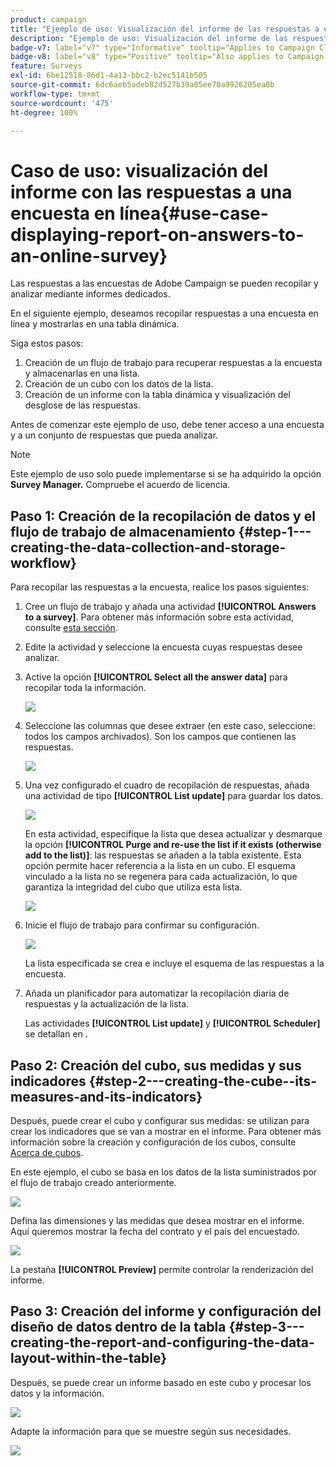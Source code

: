 ```yaml
---
product: campaign
title: "Ejemplo de uso: Visualización del informe de las respuestas a una encuesta online"
description: "Ejemplo de uso: Visualización del informe de las respuestas a una encuesta online"
badge-v7: label="v7" type="Informative" tooltip="Applies to Campaign Classic v7"
badge-v8: label="v8" type="Positive" tooltip="Also applies to Campaign v8"
feature: Surveys
exl-id: 6be12518-86d1-4a13-bbc2-b2ec5141b505
source-git-commit: 6dc6aeb5adeb82d527b39a05ee70a9926205ea0b
workflow-type: tm+mt
source-wordcount: '475'
ht-degree: 100%

---
```


# Caso de uso: visualización del informe con las respuestas a una encuesta en línea{#use-case-displaying-report-on-answers-to-an-online-survey}



Las respuestas a las encuestas de Adobe Campaign se pueden recopilar y analizar mediante informes dedicados.

En el siguiente ejemplo, deseamos recopilar respuestas a una encuesta en línea y mostrarlas en una tabla dinámica.

Siga estos pasos:

1. Creación de un flujo de trabajo para recuperar respuestas a la encuesta y almacenarlas en una lista.
1. Creación de un cubo con los datos de la lista.
1. Creación de un informe con la tabla dinámica y visualización del desglose de las respuestas.

Antes de comenzar este ejemplo de uso, debe tener acceso a una encuesta y a un conjunto de respuestas que pueda analizar.

>[!NOTE]
>
>Este ejemplo de uso solo puede implementarse si se ha adquirido la opción **Survey Manager.** Compruebe el acuerdo de licencia.

## Paso 1: Creación de la recopilación de datos y el flujo de trabajo de almacenamiento {#step-1---creating-the-data-collection-and-storage-workflow}

Para recopilar las respuestas a la encuesta, realice los pasos siguientes:

1. Cree un flujo de trabajo y añada una actividad **[!UICONTROL Answers to a survey]**. Para obtener más información sobre esta actividad, consulte [esta sección](../../surveys/using/publish--track-and-use-collected-data.md#using-the-collected-data).
1. Edite la actividad y seleccione la encuesta cuyas respuestas desee analizar.
1. Active la opción **[!UICONTROL Select all the answer data]** para recopilar toda la información.

   ![](assets/reporting_usecase_1_01.png)

1. Seleccione las columnas que desee extraer (en este caso, seleccione: todos los campos archivados). Son los campos que contienen las respuestas.

   ![](assets/reporting_usecase_1_02.png)

1. Una vez configurado el cuadro de recopilación de respuestas, añada una actividad de tipo **[!UICONTROL List update]** para guardar los datos.

   ![](assets/reporting_usecase_1_04.png)

   En esta actividad, especifique la lista que desea actualizar y desmarque la opción **[!UICONTROL Purge and re-use the list if it exists (otherwise add to the list)]**: las respuestas se añaden a la tabla existente. Esta opción permite hacer referencia a la lista en un cubo. El esquema vinculado a la lista no se regenera para cada actualización, lo que garantiza la integridad del cubo que utiliza esta lista.

   ![](assets/reporting_usecase_1_03.png)

1. Inicie el flujo de trabajo para confirmar su configuración.

   ![](assets/reporting_usecase_1_05.png)

   La lista especificada se crea e incluye el esquema de las respuestas a la encuesta.

1. Añada un planificador para automatizar la recopilación diaria de respuestas y la actualización de la lista.

   Las actividades **[!UICONTROL List update]** y **[!UICONTROL Scheduler]** se detallan en .

## Paso 2: Creación del cubo, sus medidas y sus indicadores {#step-2---creating-the-cube--its-measures-and-its-indicators}

Después, puede crear el cubo y configurar sus medidas: se utilizan para crear los indicadores que se van a mostrar en el informe. Para obtener más información sobre la creación y configuración de los cubos, consulte [Acerca de cubos](../../reporting/using/ac-cubes.md).

En este ejemplo, el cubo se basa en los datos de la lista suministrados por el flujo de trabajo creado anteriormente.

![](assets/reporting_usecase_2_01.png)

Defina las dimensiones y las medidas que desea mostrar en el informe. Aquí queremos mostrar la fecha del contrato y el país del encuestado.

![](assets/reporting_usecase_2_02.png)

La pestaña **[!UICONTROL Preview]** permite controlar la renderización del informe.

## Paso 3: Creación del informe y configuración del diseño de datos dentro de la tabla {#step-3---creating-the-report-and-configuring-the-data-layout-within-the-table}

Después, se puede crear un informe basado en este cubo y procesar los datos y la información.

![](assets/reporting_usecase_3_01.png)

Adapte la información para que se muestre según sus necesidades.

![](assets/reporting_usecase_3_02.png)
